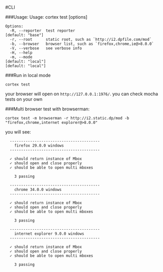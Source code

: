 #CLI

###Usage:
    Usage: cortex test [options]

    Options:
      -R, --reporter  test reporter                                     [default: "base"]
      -r, --root      static root, such as `http://i2.dpfile.com/mod`
      -b, --browser   browser list, such as `firefox,chrome,ie@>8.0.0`
      -V, --verbose   see verbose info
      -H, --help
      -m, --mode                                                        [default: "local"]                                                      [default: "local"]
        
###Run in local mode

    cortex test

your browser will open on `http://127.0.0.1:1976/`. you can check mocha tests on your own


###Multi browser test with browserman:

    cortex test -m browserman -r http://i2.static.dp/mod -b "firefox,chrome,internet explorer@>8.0.0"
    
you will see:

      ----------------------------------------
        firefox 29.0.0 windows
      ----------------------------------------

      ✓ should return instance of Mbox
      ✓ should open and close properly
      ✓ should be able to open multi mboxes

        3 passing
    
      ----------------------------------------
        chrome 34.0.0 windows
      ----------------------------------------

      ✓ should return instance of Mbox
      ✓ should open and close properly
      ✓ should be able to open multi mboxes

        3 passing

      ----------------------------------------
        internet explorer 9.0.0 windows
      ----------------------------------------

      ✓ should return instance of Mbox
      ✓ should open and close properly
      ✓ should be able to open multi mboxes

        3 passing